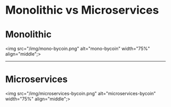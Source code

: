 <!-- ex_nonav -->
<br>
<br>

<h1 style="font-size:250%;">Monolithic vs Microservices</h1>

# Monolithic

<img src="/img/mono-bycoin.png" alt="mono-bycoin" width="75%" align="middle";>

---


# Microservices

<img src="/img/microservices-bycoin.png" alt="microservices-bycoin" width="75%" align="middle";>
<br>
<br>
<br>
<br>
<br>
<br>
